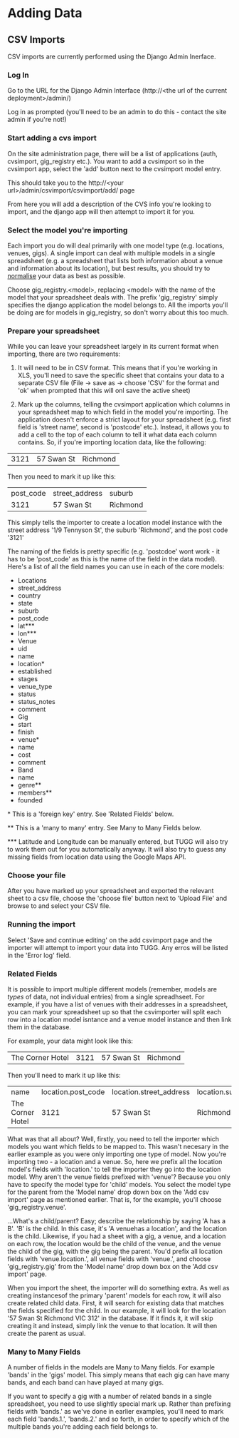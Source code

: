 # Adding Data
## CSV Imports
CSV imports are currently performed using the Django Admin Inerface.
### Log In
Go to the URL for the Django Admin Interface (http://\<the url of the current deployment\>/admin/)

Log in as prompted (you'll need to be an admin to do this - contact the site admin if you're not!)

### Start adding a cvs import

On the site administration page, there will be a list of applications (auth, cvsimport, gig_registry etc.).
You want to add a cvsimport so in the cvsimport app, select the 'add' button next to the cvsimport model entry.

This should take you to the http://\<your url\>/admin/csvimport/csvimport/add/ page

From here you will add a description of the CVS info you're looking to import, and the django app will then 
attempt to import it for you. 

### Select the model you're importing

Each import you do will deal primarily with one model type  (e.g. locations, venues, gigs). A single import 
can deal with multiple models in a single spreadsheet (e.g. a spreadsheet that lists both information about a 
venue and information about its location), but best results, you should try to 
[normalise](http://en.wikipedia.org/wiki/Database_normalization) your data as best as possible.

Choose gig_registry.\<model\>, replacing \<model\> with the name of the model that your spreadsheet deals with.
The prefix 'gig_registry' simply specifies the django application the model belongs to. All the imports you'll be
doing are for models in gig_registry, so don't worry about this too much.

### Prepare your spreadsheet
While you can leave your spreadsheet largely in its current format when importing, there are two requirements:

1. It will need to be in CSV format. This means that if you're working in XLS, you'll need to save the specific sheet
that contains your data to a separate CSV file (File -> save as -> choose 'CSV' for the format and 'ok' when prompted
that this will onl save the active sheet)

2. Mark up the columns, telling the cvsimport application which columns in your spreadsheet map to which field in the
model you're importing. The application doesn't enforce a strict layout for your spreadsheet (e.g. first field is
'street name', second is 'postcode' etc.). Instead, it allows you to add a cell to the top of each column to tell it
what data each column contains. So, if you're importing location data, like the following:
<table>
  <tr>
    <td>3121</td>
    <td>57 Swan St</td>
    <td>Richmond</td>
  </tr>
</table>
Then you need to mark it up like this:
<table>
  <tr>
    <td>post_code</td>
    <td>street_address</td>
    <td>suburb</td>
  </tr>
  <tr>
    <td>3121</td>
    <td>57 Swan St</td>
    <td>Richmond</td>
  </tr>
</table>
This simply tells the importer to create a location model instance with the street address '1/9 Tennyson St', the suburb
'Richmond', and the post code '3121'

The naming of the fields is pretty specific (e.g. 'postcdoe' wont work - it has to be 'post_code' as this is the name
of the field in the data model). Here's a list of all the field names you can use in each of the core models:

* Locations
 * street_address
 * country
 * state
 * suburb
 * post_code
 * lat\*\*\*
 * lon\*\*\*
* Venue
 * uid
 * name
 * location\*
 * established
 * stages
 * venue_type
 * status
 * status_notes
 * comment
* Gig
 * start
 * finish
 * venue\*
 * name
 * cost
 * comment
* Band
 * name
 * genre\*\*
 * members\*\*
 * founded


\* This is a 'foreign key' entry. See 'Related Fields' below.

\*\* This is a 'many to many' entry. See Many to Many Fields below.

\*\*\* Latitude and Longitude can be manually entered, but TUGG will also try
to work them out for you automatically anyway. It will also try to guess any missing fields
from location data using the Google Maps API.

### Choose your file
After you have marked up your spreadsheet and exported the relevant sheet to a csv file, choose the 'choose file' button next to 'Upload File' and browse to and select your CSV file. 

### Running the import
Select 'Save and continue editing' on the add csvimport page and the importer will attempt to import your data into TUGG. Any erros will be listed in the 'Error log' field.

### Related Fields
It is possible to import multiple different models (remember, models are *types* of data, not individual entries) from  a single spreadhseet. For example, if you have a list of venues with their addresses in a spreadsheet, you can mark your spreadsheet up so that the csvimporter will split each row into a location model isntance and a venue model instance and then link them in the database.

For example, your data might look like this:

<table>
  <tr>
    <td>The Corner Hotel</td>
    <td>3121</td>
    <td>57 Swan St</td>
    <td>Richmond</td>
  </tr>
</table>
  <tr>

Then you'll need to mark it up like this:

<table>
  <tr>
    <td>name</td>
    <td>location.post_code</td>
    <td>location.street_address</td>
    <td>location.suburb</td>
  </tr>
  <tr>
    <td>The Corner Hotel</td>
    <td>3121</td>
    <td>57 Swan St</td>
    <td>Richmond</td>
  </tr>
</table>

What was that all about? Well, firstly, you need to tell the importer which models you want which fields to be mapped
to. This wasn't necesary in the earlier example as you were only importing one type of model. Now you're importing two - 
a location and a venue. So, here we prefix all the location model's fields with 'location.' to tell the importer they 
go into the location model. Why aren't the venue fields prefixed with 'venue'? Because you only have to specify the model
type for 'child' models. You select the model type for the parent from the 'Model name' drop down box on the 'Add csv
import' page as mentioned earlier. That is, for the example, you'll choose 'gig_registry.venue'.

...What's a child/parent? Easy; describe the relationship by saying 'A has a B'. 'B' is the child. In this case, it's 'A 
venuehas a location', and the location is the child. Likewise, if you had a sheet with a gig, a venue, and a location 
on each row, the location would be the child of the venue, and the venue the child of the gig, with the gig being the parent.
You'd prefix all location fields with 'venue.location.', all venue fields with 'venue.', and choose 'gig_registry.gig'
from the 'Model name' drop down box on the 'Add csv import' page.

When you import the sheet, the importer will do something extra. As well as creating instancesof the primary 
'parent' models for each row, it will also create related child data. First, it will search for existing data
that matches the fields specified for the child. In our example, it will look for the location '57 Swan St Richmond VIC 
312' in the database. If it finds it, it will skip creating it and instead, simply link the venue to that location. 
It will then create the parent as usual.

### Many to Many Fields
A number of fields in the models are Many to Many fields. For example 'bands' in the 'gigs' model. This simply 
means that each gig can have many bands, and each band can have played at many gigs. 

If you want to specify a gig with a number of related bands in a single spreadsheet, you need to use slightly special
mark up. Rather than prefixing fields with 'bands.' as we've done in earlier examples, you'll need to mark each field
'bands.1.', 'bands.2.' and so forth, in order to specify which of the multiple bands you're adding each field belongs
to.
